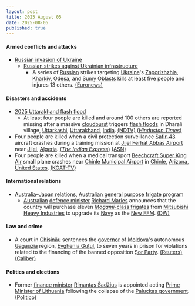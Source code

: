 ```yaml
---
layout: post
title: 2025 August 05
date: 2025-08-05
published: true
---
```



#### Armed conflicts and attacks

* [Russian invasion of Ukraine](https://en.wikipedia.org/wiki/Russian_invasion_of_Ukraine "Russian invasion of Ukraine")
  * [Russian strikes against Ukrainian infrastructure](https://en.wikipedia.org/wiki/Russian_strikes_against_Ukrainian_infrastructure_%282022%E2%80%93present%29 "Russian strikes against Ukrainian infrastructure (2022–present)")
    * A series of [Russian](https://en.wikipedia.org/wiki/Russia "Russia") strikes targeting [Ukraine](https://en.wikipedia.org/wiki/Ukraine "Ukraine")'s [Zaporizhzhia](https://en.wikipedia.org/wiki/Zaporizhzhia_Oblast "Zaporizhzhia Oblast"), [Kharkiv](https://en.wikipedia.org/wiki/Kharkiv_Oblast "Kharkiv Oblast"), [Odesa](https://en.wikipedia.org/wiki/Odesa_Oblast "Odesa Oblast"), and [Sumy Oblasts](https://en.wikipedia.org/wiki/Sumy_Oblast "Sumy Oblast") kills at least five people and injures 13 others. [(Euronews)](https://www.euronews.com/my-europe/2025/08/05/at-least-five-killed-in-intense-russian-strikes-hit-kharkiv-and-zaporizhzhia-regions)

#### Disasters and accidents

* [2025 Uttarakhand flash flood](https://en.wikipedia.org/wiki/2025_Uttarakhand_flash_flood "2025 Uttarakhand flash flood")
  * At least four people are killed and around 100 others are reported missing after a massive [cloudburst](https://en.wikipedia.org/wiki/Cloudburst "Cloudburst") triggers [flash floods](https://en.wikipedia.org/wiki/Flash_flood "Flash flood") in Dharali village, [Uttarkashi](https://en.wikipedia.org/wiki/Uttarkashi_district "Uttarkashi district"), [Uttarakhand](https://en.wikipedia.org/wiki/Uttarakhand "Uttarakhand"), [India](https://en.wikipedia.org/wiki/India "India"). [(NDTV)](https://www.news18.com/amp/india/uttarkashi-flash-flood-sdrf-ndrf-deployed-after-cloudburst-in-dharali-many-feared-trapped-9485812.html) [(*Hindustan Times*)](https://www.hindustantimes.com/india-news/uttarkashi-cloudburst-live-updates-uttarakhand-flashflood-dharali-cloud-burst-rescue-harsil-missing-dead-army-101754386714845.html?id=101754413436226&utm_source=ht_site_copyURL&utm_medium=social&utm_campaign=ht_site)
* Four people are killed when a civil protection surveillance [Safir-43](https://en.wikipedia.org/wiki/Zl%C3%ADn_Z_43 "Zlín Z 43") aircraft crashes during a training mission at [Jijel Ferhat Abbas Airport](https://en.wikipedia.org/wiki/Jijel_Ferhat_Abbas_Airport "Jijel Ferhat Abbas Airport") near [Jijel](https://en.wikipedia.org/wiki/Jijel "Jijel"), [Algeria](https://en.wikipedia.org/wiki/Algeria "Algeria"). [(*The Indian Express*)](https://indianexpress.com/article/world/4-people-killed-in-plane-crash-at-algerian-airport-10171926/) [(ASN)](https://asn.flightsafety.org/wikibase/534529)
* Four people are killed when a medical transport [Beechcraft Super King Air](https://en.wikipedia.org/wiki/Beechcraft_Super_King_Air "Beechcraft Super King Air") small plane crashes near [Chinle Municipal Airport](https://en.wikipedia.org/wiki/Chinle_Municipal_Airport "Chinle Municipal Airport") in [Chinle](https://en.wikipedia.org/wiki/Chinle%2C_Arizona "Chinle, Arizona"), [Arizona](https://en.wikipedia.org/wiki/Arizona "Arizona"), [United States](https://en.wikipedia.org/wiki/United_States "United States"). [(KOAT-TV)](https://www.koat.com/article/arizona-deadly-airplane-crash-chinle/65607971)

#### International relations

* [Australia–Japan relations](https://en.wikipedia.org/wiki/Australia%E2%80%93Japan_relations "Australia–Japan relations"), [Australian general purpose frigate program](https://en.wikipedia.org/wiki/Australian_general_purpose_frigate_program "Australian general purpose frigate program")
  * [Australian](https://en.wikipedia.org/wiki/Australia "Australia") [defence minister](https://en.wikipedia.org/wiki/Minister_for_Defence_%28Australia%29 "Minister for Defence (Australia)") [Richard Marles](https://en.wikipedia.org/wiki/Richard_Marles "Richard Marles") announces that the country will purchase eleven [*Mogami*-class frigates](https://en.wikipedia.org/wiki/Mogami-class_frigate "Mogami-class frigate") from [Mitsubishi Heavy Industries](https://en.wikipedia.org/wiki/Mitsubishi_Heavy_Industries "Mitsubishi Heavy Industries") to upgrade its [Navy](https://en.wikipedia.org/wiki/Australian_Navy "Australian Navy") as the [New FFM](https://en.wikipedia.org/wiki/New_FFM "New FFM"). [(DW)](https://www.dw.com/en/australia-to-buy-11-advanced-warships-from-japan/a-73528732)

#### Law and crime

* A court in [Chișinău](https://en.wikipedia.org/wiki/Chi%C8%99in%C4%83u "Chișinău") sentences the [governor](https://en.wikipedia.org/wiki/Governor_of_Gagauzia "Governor of Gagauzia") of [Moldova](https://en.wikipedia.org/wiki/Moldova "Moldova")'s autonomous [Gagauzia](https://en.wikipedia.org/wiki/Gagauzia "Gagauzia") region, [Evghenia Guțul](https://en.wikipedia.org/wiki/Evghenia_Gu%C8%9Bul "Evghenia Guțul"), to seven years in prison for violations related to the financing of the banned opposition [Șor Party](https://en.wikipedia.org/wiki/%C8%98or_Party "Șor Party"). [(Reuters)](https://www.reuters.com/world/europe/moldovan-regional-leader-jailed-aiding-russian-meddling-2025-08-05/) [(Caliber)](https://caliber.az/en/post/moldova-jails-gagauzia-governor-for-7-years)

#### Politics and elections

* Former [finance minister](https://en.wikipedia.org/wiki/Ministry_of_Finance_%28Lithuania%29 "Ministry of Finance (Lithuania)") [Rimantas Šadžius](https://en.wikipedia.org/wiki/Rimantas_%C5%A0ad%C5%BEius "Rimantas Šadžius") is appointed acting [Prime Minister of Lithuania](https://en.wikipedia.org/wiki/Prime_Minister_of_Lithuania "Prime Minister of Lithuania") following the collapse of the [Paluckas government](https://en.wikipedia.org/wiki/Paluckas_Cabinet "Paluckas Cabinet"). [(Politico)](https://www.politico.eu/article/lithuania-government-resigns-rimantas-sadzius-new-caretaker/)
